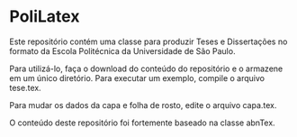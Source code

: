 # PoliLatex

Este repositório contém uma classe para produzir Teses e Dissertações no formato da Escola Politécnica da Universidade de São Paulo.

Para utilizá-lo, faça o download do conteúdo do repositório e o armazene em um único diretório. Para executar um exemplo, compile o arquivo tese.tex.

Para mudar os dados da capa e folha de rosto, edite o arquivo capa.tex.

O conteúdo deste repositório foi fortemente baseado na classe abnTex. 
